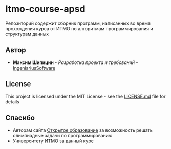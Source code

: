 # Itmo-course-apsd
Репозиторий содержит сборник программ, написанных во время прохождения курса от ИТМО по алгоритмам программирования и структурам данных

## Автор

* **Максим Шипицин** - *Разработка проекта и требований* - [ IngeniariusSoftware](https://github.com/IngeniariusSoftware)

## License

This project is licensed under the MIT License - see the [LICENSE.md](LICENSE.md) file for details

## Спасибо
- Авторам сайта [Открытое образование](https://acmp.ru) за возможность решать олимпиадные задачи по программированию
- Университету [ИТМО](http://www.ifmo.ru/ru/) за данный [курс](https://courses.openedu.ru/courses/course-v1:ITMOUniversity+PADS+fall_2018/)
